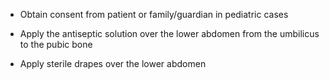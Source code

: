 - Obtain consent from patient or family/guardian in pediatric cases

- Apply the antiseptic solution over the lower abdomen from the umbilicus to the pubic bone

- Apply sterile drapes over the lower abdomen
